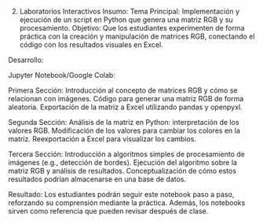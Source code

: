 2. Laboratorios Interactivos
Insumo:
Tema Principal: Implementación y ejecución de un script en Python que genera una matriz RGB y su procesamiento.
Objetivo: Que los estudiantes experimenten de forma práctica con la creación y manipulación de matrices RGB, conectando el código con los resultados visuales en Excel.

Desarrollo:

Jupyter Notebook/Google Colab:

Primera Sección:
Introducción al concepto de matrices RGB y cómo se relacionan con imágenes.
Código para generar una matriz RGB de forma aleatoria.
Exportación de la matriz a Excel utilizando pandas y openpyxl.

Segunda Sección:
Análisis de la matriz en Python: interpretación de los valores RGB.
Modificación de los valores para cambiar los colores en la matriz.
Reexportación a Excel para visualizar los cambios.

Tercera Sección:
Introducción a algoritmos simples de procesamiento de imágenes (e.g., detección de bordes).
Ejecución del algoritmo sobre la matriz RGB y análisis de resultados.
Conceptualización de cómo estos resultados podrían almacenarse en una base de datos.

Resultado:
Los estudiantes podrán seguir este notebook paso a paso, reforzando su comprensión mediante la práctica. Además, los notebooks sirven como referencia que pueden revisar después de clase.

